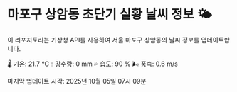 
# 마포구 상암동 초단기 실황 날씨 정보 🌤️

이 리포지토리는 기상청 API를 사용하여 서울 마포구 상암동의 날씨 정보를 업데이트합니다. 

🌡️ 기온: 21.7 ℃
💧 강수량: 0 mm
💦 습도: 90 %
🌬️ 풍속: 0.6 m/s

마지막 업데이트 시각: 2025년 10월 05일 07시 09분    
